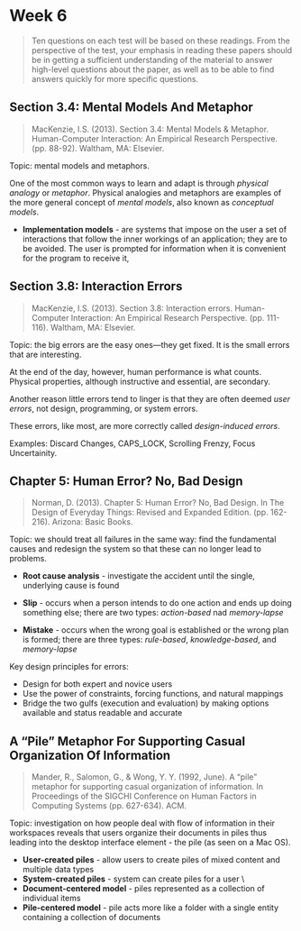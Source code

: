 # Week 6

> Ten questions on each test will be based on these readings. From the perspective of the test, your emphasis in reading these papers should be in getting a sufficient understanding of the material to answer high-level questions about the paper, as well as to be able to find answers quickly for more specific questions.

## Section 3.4: Mental Models And Metaphor

> MacKenzie, I.S. (2013). Section 3.4: Mental Models & Metaphor. Human-Computer Interaction: An Empirical Research Perspective. (pp. 88-92). Waltham, MA: Elsevier.

Topic: mental models and metaphors.

One of the most common ways to learn and adapt is through _physical analogy_ or _metaphor_. Physical analogies and metaphors are examples of the more general concept of _mental models_, also known as _conceptual models_.

- **Implementation models** - are systems that impose on the user a set of interactions that follow the inner workings of an application; they are to be avoided. The user is prompted for information when it is convenient for the program to receive it,

## Section 3.8: Interaction Errors

> MacKenzie, I.S. (2013). Section 3.8: Interaction errors. Human-Computer Interaction: An Empirical Research Perspective. (pp. 111-116). Waltham, MA: Elsevier.

Topic: the big errors are the easy ones—they get fixed. It is the small errors that are interesting.

At the end of the day, however, human performance is what counts. Physical properties, although instructive and essential, are secondary.

Another reason little errors tend to linger is that they are often deemed _user errors_, not design, programming, or system errors. 

These errors, like most, are more correctly called _design-induced errors_.

Examples:
Discard Changes,
CAPS_LOCK,
Scrolling Frenzy,
Focus Uncertainity.

## Chapter 5: Human Error? No, Bad Design

> Norman, D. (2013). Chapter 5: Human Error? No, Bad Design. In The Design of Everyday Things: Revised and Expanded Edition. (pp. 162-216). Arizona: Basic Books.

Topic: we should treat all failures in the same way: find the fundamental causes and redesign the system so that these can no longer lead to problems.

- **Root cause analysis** - investigate the accident until the single, underlying cause is found

- **Slip** - occurs when a person intends to do one action and ends up doing something else; there are two types: _action-based_ nad _memory-lapse_
- **Mistake** - occurs when the wrong goal is established or the wrong plan is formed; there are three types: _rule-based_, _knowledge-based_, and _memory-lapse_

Key design principles for errors:

- Design for both expert and novice users
- Use the power of constraints, forcing functions, and natural mappings
- Bridge the two gulfs (execution and evaluation) by making options available and status readable and accurate

## A “Pile” Metaphor For Supporting Casual Organization Of Information

> Mander, R., Salomon, G., & Wong, Y. Y. (1992, June). A “pile” metaphor for supporting casual organization of information. In Proceedings of the SIGCHI Conference on Human Factors in Computing Systems (pp. 627-634). ACM.

Topic: investigation on how people deal with flow of information in their workspaces reveals that users organize their documents in piles thus leading into the desktop interface element - the pile (as seen on a Mac OS).

- **User-created piles** - allow users to create piles of mixed content and multiple data types
- **System-created piles** - system can create piles for a user \
- **Document-centered model** - piles represented as a collection of individual items
- **Pile-centered model** - pile acts more like a folder with a single entity containing a collection of documents
